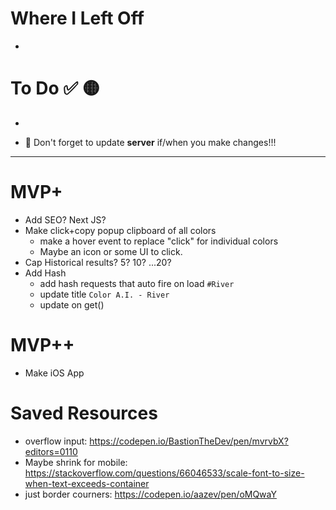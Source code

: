 # Where I Left Off
-

# To Do ✅ 🟡
-

* 🚨 Don't forget to update **server** if/when you make changes!!!
----

# MVP+
- Add SEO? Next JS? 
- Make click+copy popup clipboard of all colors
  - make a hover event to replace "click" for individual colors
  - Maybe an icon or some UI to click. 
- Cap Historical results? 5? 10? ...20?
- Add Hash
  - add hash requests that auto fire on load `#River`
  - update title `Color A.I. - River`
  - update on get()

# MVP++
- Make iOS App

# Saved Resources
- overflow input: https://codepen.io/BastionTheDev/pen/mvrvbX?editors=0110
- Maybe shrink for mobile: https://stackoverflow.com/questions/66046533/scale-font-to-size-when-text-exceeds-container
- just border courners: https://codepen.io/aazev/pen/oMQwaY
